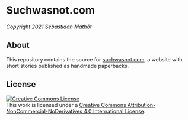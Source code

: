 # Suchwasnot.com

*Copyright 2021 Sebastiaan Mathôt*

## About

This repository contains the source for [suchwasnot.com](https://suchwasnot.com), a website with short stories published as handmade paperbacks.

## License

<a rel="license" href="http://creativecommons.org/licenses/by-nc-nd/4.0/"><img alt="Creative Commons License" style="border-width:0" src="https://i.creativecommons.org/l/by-nc-nd/4.0/88x31.png" /></a><br />This work is licensed under a <a rel="license" href="http://creativecommons.org/licenses/by-nc-nd/4.0/">Creative Commons Attribution-NonCommercial-NoDerivatives 4.0 International License</a>.
